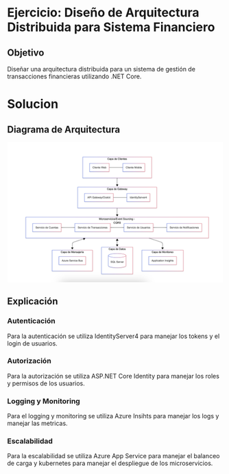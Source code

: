 # Ejercicio: Diseño de Arquitectura Distribuida para Sistema Financiero

## Objetivo
Diseñar una arquitectura distribuida para un sistema de gestión de transacciones financieras utilizando .NET Core.

# Solucion

## Diagrama de Arquitectura

![Diagrama de Arquitectura](./diagrama.png)

## Explicación

### Autenticación

Para la autenticación se utiliza IdentityServer4 para manejar los tokens y el login de usuarios.

### Autorización

Para la autorización se utiliza ASP.NET Core Identity para manejar los roles y permisos de los usuarios.

### Logging y Monitoring

Para el logging y monitoring se utiliza Azure Insihts para manejar los logs y manejar las metricas.

### Escalabilidad

Para la escalabilidad se utiliza Azure App Service para manejar el balanceo de carga y kubernetes para manejar el despliegue de los microservicios.



